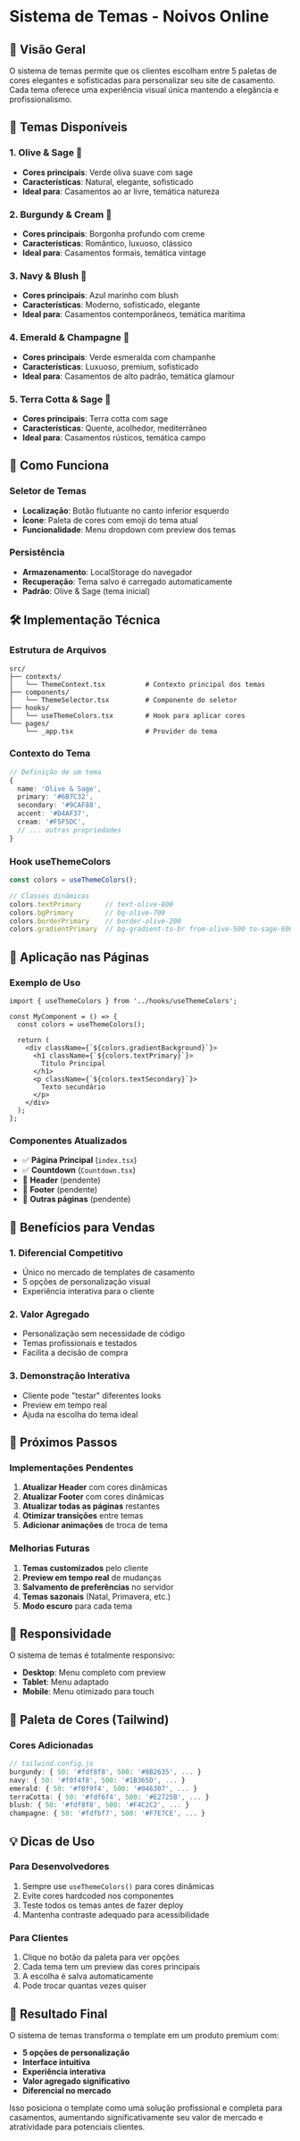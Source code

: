 # Sistema de Temas - Noivos Online

## 🎨 Visão Geral

O sistema de temas permite que os clientes escolham entre 5 paletas de cores elegantes e sofisticadas para personalizar seu site de casamento. Cada tema oferece uma experiência visual única mantendo a elegância e profissionalismo.

## 🌈 Temas Disponíveis

### 1. **Olive & Sage** 🌿
- **Cores principais**: Verde oliva suave com sage
- **Características**: Natural, elegante, sofisticado
- **Ideal para**: Casamentos ao ar livre, temática natureza

### 2. **Burgundy & Cream** 🍷
- **Cores principais**: Borgonha profundo com creme
- **Características**: Romântico, luxuoso, clássico
- **Ideal para**: Casamentos formais, temática vintage

### 3. **Navy & Blush** 🌊
- **Cores principais**: Azul marinho com blush
- **Características**: Moderno, sofisticado, elegante
- **Ideal para**: Casamentos contemporâneos, temática marítima

### 4. **Emerald & Champagne** 💎
- **Cores principais**: Verde esmeralda com champanhe
- **Características**: Luxuoso, premium, sofisticado
- **Ideal para**: Casamentos de alto padrão, temática glamour

### 5. **Terra Cotta & Sage** 🏺
- **Cores principais**: Terra cotta com sage
- **Características**: Quente, acolhedor, mediterrâneo
- **Ideal para**: Casamentos rústicos, temática campo

## 🎯 Como Funciona

### Seletor de Temas
- **Localização**: Botão flutuante no canto inferior esquerdo
- **Ícone**: Paleta de cores com emoji do tema atual
- **Funcionalidade**: Menu dropdown com preview dos temas

### Persistência
- **Armazenamento**: LocalStorage do navegador
- **Recuperação**: Tema salvo é carregado automaticamente
- **Padrão**: Olive & Sage (tema inicial)

## 🛠️ Implementação Técnica

### Estrutura de Arquivos
```
src/
├── contexts/
│   └── ThemeContext.tsx          # Contexto principal dos temas
├── components/
│   └── ThemeSelector.tsx         # Componente do seletor
├── hooks/
│   └── useThemeColors.tsx        # Hook para aplicar cores
└── pages/
    └── _app.tsx                  # Provider do tema
```

### Contexto do Tema
```typescript
// Definição de um tema
{
  name: 'Olive & Sage',
  primary: '#6B7C32',
  secondary: '#9CAF88',
  accent: '#D4AF37',
  cream: '#F5F5DC',
  // ... outras propriedades
}
```

### Hook useThemeColors
```typescript
const colors = useThemeColors();

// Classes dinâmicas
colors.textPrimary      // text-olive-800
colors.bgPrimary        // bg-olive-700
colors.borderPrimary    // border-olive-200
colors.gradientPrimary  // bg-gradient-to-br from-olive-500 to-sage-600
```

## 🎨 Aplicação nas Páginas

### Exemplo de Uso
```tsx
import { useThemeColors } from '../hooks/useThemeColors';

const MyComponent = () => {
  const colors = useThemeColors();
  
  return (
    <div className={`${colors.gradientBackground}`}>
      <h1 className={`${colors.textPrimary}`}>
        Título Principal
      </h1>
      <p className={`${colors.textSecondary}`}>
        Texto secundário
      </p>
    </div>
  );
};
```

### Componentes Atualizados
- ✅ **Página Principal** (`index.tsx`)
- ✅ **Countdown** (`Countdown.tsx`)
- 🔄 **Header** (pendente)
- 🔄 **Footer** (pendente)
- 🔄 **Outras páginas** (pendente)

## 🎯 Benefícios para Vendas

### 1. **Diferencial Competitivo**
- Único no mercado de templates de casamento
- 5 opções de personalização visual
- Experiência interativa para o cliente

### 2. **Valor Agregado**
- Personalização sem necessidade de código
- Temas profissionais e testados
- Facilita a decisão de compra

### 3. **Demonstração Interativa**
- Cliente pode "testar" diferentes looks
- Preview em tempo real
- Ajuda na escolha do tema ideal

## 🚀 Próximos Passos

### Implementações Pendentes
1. **Atualizar Header** com cores dinâmicas
2. **Atualizar Footer** com cores dinâmicas
3. **Atualizar todas as páginas** restantes
4. **Otimizar transições** entre temas
5. **Adicionar animações** de troca de tema

### Melhorias Futuras
1. **Temas customizados** pelo cliente
2. **Preview em tempo real** de mudanças
3. **Salvamento de preferências** no servidor
4. **Temas sazonais** (Natal, Primavera, etc.)
5. **Modo escuro** para cada tema

## 📱 Responsividade

O sistema de temas é totalmente responsivo:
- **Desktop**: Menu completo com preview
- **Tablet**: Menu adaptado
- **Mobile**: Menu otimizado para touch

## 🎨 Paleta de Cores (Tailwind)

### Cores Adicionadas
```javascript
// tailwind.config.js
burgundy: { 50: '#fdf8f8', 500: '#8B2635', ... }
navy: { 50: '#f0f4f8', 500: '#1B365D', ... }
emerald: { 50: '#f0f9f4', 500: '#046307', ... }
terraCotta: { 50: '#fdf6f4', 500: '#E2725B', ... }
blush: { 50: '#fdf8f8', 500: '#F4C2C2', ... }
champagne: { 50: '#fdfbf7', 500: '#F7E7CE', ... }
```

## 💡 Dicas de Uso

### Para Desenvolvedores
1. Sempre use `useThemeColors()` para cores dinâmicas
2. Evite cores hardcoded nos componentes
3. Teste todos os temas antes de fazer deploy
4. Mantenha contraste adequado para acessibilidade

### Para Clientes
1. Clique no botão da paleta para ver opções
2. Cada tema tem um preview das cores principais
3. A escolha é salva automaticamente
4. Pode trocar quantas vezes quiser

## 🎯 Resultado Final

O sistema de temas transforma o template em um produto premium com:
- **5 opções de personalização**
- **Interface intuitiva**
- **Experiência interativa**
- **Valor agregado significativo**
- **Diferencial no mercado**

Isso posiciona o template como uma solução profissional e completa para casamentos, aumentando significativamente seu valor de mercado e atratividade para potenciais clientes.
